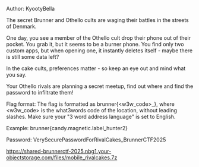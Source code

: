 Author: KyootyBella

The secret Brunner and Othello cults are waging their battles in the streets of Denmark.

One day, you see a member of the Othello cult drop their phone out of their pocket. You grab it, but it seems to be a burner phone. You find only two custom apps, but when opening one, it instantly deletes itself - maybe there is still some data left?

In the cake cults, preferences matter - so keep an eye out and mind what you say.

Your Othello rivals are planning a secret meetup, find out where and find the password to infiltrate them!

Flag format: The flag is formatted as brunner{<w3w_code>_<password>}, where <w3w_code> is the what3words code of the location, without leading slashes. Make sure your "3 word address language" is set to English.

Example: brunner{candy.magnetic.label_hunter2}

Password: VerySecurePasswordForRivalCakes_BrunnerCTF2025

https://shared-brunnerctf-2025.nbg1.your-objectstorage.com/files/mobile_rivalcakes.7z

